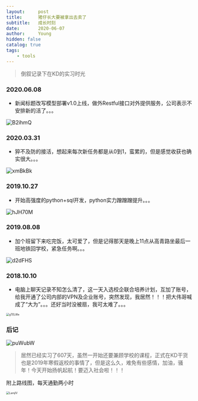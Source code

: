 ```yaml
---
layout:     post
title:      猪仔长大要被拿出去卖了
subtitle:   成长时刻
date:       2020-06-07
author:     Young
hidden: false
catalog: true
tags:
    - tools
---
```




> 倒叙记录下在KD的实习时光

### 2020.06.08

- 新闻标题改写模型部署v1.0上线，做外Restful接口对外提供服务，公司表示不安排新的活了。。。

![B2ihmQ](https://gitee.com/echisenyang/GiteeForUpicUse/raw/master/uPic/B2ihmQ.png)

### 2020.03.31

- 猝不及防的接活，想起来每次新任务都是从0到1，蛮累的，但是感觉收获也确实很大。。。

![xmBkBk](https://gitee.com/echisenyang/GiteeForUpicUse/raw/master/uPic/xmBkBk.png)

### 2019.10.27

- 开始高强度的python+sql开发，python实力蹭蹭蹭提升。。。

![hJH70M](https://gitee.com/echisenyang/GiteeForUpicUse/raw/master/uPic/hJH70M.png)

### 2019.08.08

- 加个班留下来吃完饭，太可爱了，但是记得那天是晚上11点从高青路坐最后一班地铁回学校，紧急任务啊。。。

<img src="https://gitee.com/echisenyang/GiteeForUpicUse/raw/master/uPic/d2dFHS.png" alt="d2dFHS" />

### 2018.10.10

- 电脑上聊天记录不知怎么清了，这一天入选校企联合培养计划，互加了账号，给我开通了公司内部的VPN及企业账号，突然发现，我居然！！！把大伟哥喊成了“大为”。。。还好当时没被扇，我可太难了。。。

<img src="https://gitee.com/echisenyang/GiteeForUpicUse/raw/master/uPic/gTELWe.png" alt="gTELWe" style="zoom:50%;" />

### 后记

![puWubW](https://gitee.com/echisenyang/GiteeForUpicUse/raw/master/uPic/puWubW.png)

> 居然已经实习了607天，虽然一开始还要兼顾学校的课程，正式在KD干货也是2019年寒假返校的事情了，但是这么久，难免有些感情，加油，骚年！今天开始扬帆起航！要迈入社会啦！！！

附上路线图，每天通勤两小时

<img src="https://gitee.com/echisenyang/GiteeForUpicUse/raw/master/uPic/LamjlV.png" alt="LamjlV" style="zoom:50%;" />

